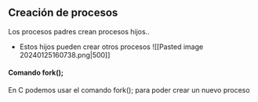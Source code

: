 ## Creación de procesos
Los procesos padres crean procesos hijos..
- Estos hijos pueden crear otros procesos
![[Pasted image 20240125160738.png|500]]

#### Comando fork();
En C podemos usar el comando fork(); para poder crear un nuevo proceso

